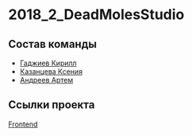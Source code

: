 # 2018_2_DeadMolesStudio

## Состав команды
- [Гаджиев Кирилл](github.com/kirBMSTU)
- [Казанцева Ксения](github.com/dreamofdark)
- [Андреев Артем](github.com/ArtAndreev)

## Ссылки проекта
[Frontend](https://github.com/frontend-park-mail-ru/2018_2_DeadMolesStudio)